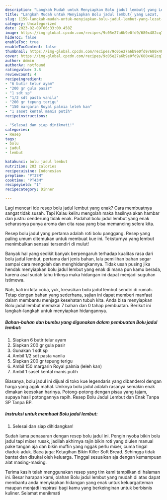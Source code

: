 ```yaml
---
description: "Langkah Mudah untuk Menyiapkan Bolu jadul lembut{ yang Lezat,  Menu Buat lebaran"
title: "Langkah Mudah untuk Menyiapkan Bolu jadul lembut{ yang Lezat,  Menu Buat lebaran"
slug: 1159-langkah-mudah-untuk-menyiapkan-bolu-jadul-lembut-yang-lezat-menu-buat-lebaran
category: Uncategorized
date: 2023-02-09T06:33:00.458Z
image: https://img-global.cpcdn.com/recipes/9c05e27a6b9e0fd9/680x482cq70/bolu-jadul-lembut-foto-resep-utama.jpg
hideToc: false
enableToc: true
enableTocContent: false
thumbnail: https://img-global.cpcdn.com/recipes/9c05e27a6b9e0fd9/680x482cq70/bolu-jadul-lembut-foto-resep-utama.jpg
cover: https://img-global.cpcdn.com/recipes/9c05e27a6b9e0fd9/680x482cq70/bolu-jadul-lembut-foto-resep-utama.jpg
author: Admin
authorAv: notfound
ratingvalue: 3.8
reviewcount: 4
recipeingredient:
- "6 butir telur ayam"
- "200 gr gula pasir"
- "1 sdt sp"
- "1/2 sdt pasta vanila"
- "200 gr tepung terigu"
- "150 margarin Royal palmia leleh kan"
- "1 saset kental manis putih"
recipeinstructions:

- "Selesai dan siap dinikmati!"
categories:
- Resep
tags:
- bolu
- jadul
- lembut

katakunci: bolu jadul lembut 
nutrition: 203 calories
recipecuisine: Indonesian
preptime: "PT37M"
cooktime: "PT43M"
recipeyield: "1"
recipecategory: Dinner

---
```



Lagi mencari ide resep bolu jadul lembut yang enak? Cara membuatnya sangat tidak susah. Tapi Kalau keliru mengolah maka hasilnya akan hambar dan justru cenderung tidak enak. Padahal bolu jadul lembut yang enak seharusnya punya aroma dan cita rasa yang bisa memancing selera kita.


Resep bolu jadul yang pertama adalah roti bolu panggang. Resep yang paling umum ditemukan untuk membuat kue ini. Teksturnya yang lembut menimbulkan sensasi tersendiri di mulut!

Banyak hal yang sedikit banyak berpengaruh terhadap kualitas rasa dari bolu jadul lembut, pertama dari jenis bahan, lalu pemilihan bahan segar sampai cara mengolah dan menghidangkannya. Tidak usah pusing jika hendak menyiapkan bolu jadul lembut yang enak di mana pun kamu berada, karena asal sudah tahu triknya maka hidangan ini dapat menjadi suguhan istimewa.


Nah, kali ini kita coba, yuk, kreasikan bolu jadul lembut sendiri di rumah. Tetap dengan bahan yang sederhana, sajian ini dapat memberi manfaat dalam membantu menjaga kesehatan tubuh kita. Anda bisa menyiapkan Bolu jadul lembut memakai 7 bahan dan 0 tahap pembuatan. Berikut ini langkah-langkah untuk menyiapkan hidangannya.

<!--inarticleads1-->

##### Bahan-bahan dan bumbu yang digunakan dalam pembuatan Bolu jadul lembut:

1. Siapkan 6 butir telur ayam
1. Siapkan 200 gr gula pasir
1. Gunakan 1 sdt sp
1. Ambil 1/2 sdt pasta vanila
1. Siapkan 200 gr tepung terigu
1. Ambil 150 margarin Royal palmia (leleh kan)
1. Ambil 1 saset kental manis putih


Biasanya, bolu jadul ini dijual di toko kue legendaris yang dibanderol dengan harga yang agak mahal. Uniknya bolu jadul adalah rasanya semakin enak dimakan keesokan harinya. Potong-potong dengan pisau yang tajam, supaya hasil potongannya rapih. Resep Bolu Jadul Lembut dan Enak Tanpa SP Tanpa BP. 

<!--inarticleads2-->

##### Instruksi untuk membuat Bolu jadul lembut:


1. Selesai dan siap dihidangkan!

Sudah lama penasaran dengan resep bolu jadul ini. Pengin nyoba bikin bolu jadul tapi mixer rusak, jadilah akhirnya rajin bikin roti yang diulen manual pake tangan aja dan bikin muffin yang nggak perlu mixer, cuma tingal diaduk-aduk. Baca juga: Ketagihan Bikin Killer Soft Bread. Sehingga tidak bantat dan disukai oleh keluarga. Tinggal sesuaikan aja dengan kemampuan alat masing-masing. 

Terima kasih telah menggunakan resep yang tim kami tampilkan di halaman ini. Besar harapan kami, olahan Bolu jadul lembut yang mudah di atas dapat membantu anda menyiapkan hidangan yang enak untuk keluarga/teman maupun menjadi inspirasi bagi kamu yang berkeinginan untuk berbisnis kuliner. Selamat menikmati
